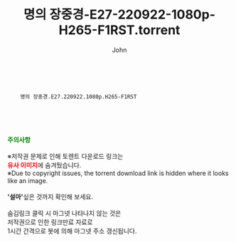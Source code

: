 ﻿---
layout: post
title:  "    명의 장중경-E27-220922-1080p-H265-F1RST.torrent"
author: John
categories: [ 드라마 ]
tags: [  ]
image:  
description: "    명의 장중경-E27-220922-1080p-H265-F1RST torrent 정보 공유"
toc: true
toc_sticky: true
---

<br>

        명의 장중경.E27.220922.1080p.H265-F1RST  
    
<br><br><br>
<p data-ke-size="size16"><b><span style="color: green;">주의사항</span></b><br /><br />※저작권 문제로 인해 토렌트 다운로드 링크는<br /><b><span style="color: red;">유사 이미지</span></b>에 숨겨뒀습니다.<br />※Due to copyright issues, the torrent download link is hidden where it looks like an image.<br /><br /><b>'설마'</b>싶은 것까지 확인해 보세요.<br /><br />숨김링크 클릭 시 마그넷 나타나지 않는 것은<br />저작권으로 인한 링크만료 자료로<br />1시간 간격으로 봇에 의해 마그넷 주소 갱신됩니다.</p>
